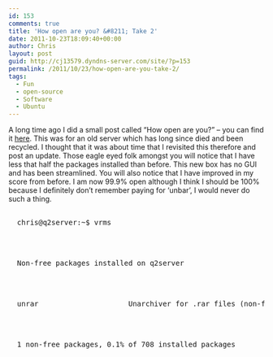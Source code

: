 ```yaml
---
id: 153
comments: true
title: 'How open are you? &#8211; Take 2'
date: 2011-10-23T18:09:40+00:00
author: Chris
layout: post
guid: http://cj13579.dyndns-server.com/site/?p=153
permalink: /2011/10/23/how-open-are-you-take-2/
tags:
  - Fun
  - open-source
  - Software
  - Ubuntu
---
```

A long time ago I did a small post called &#8220;How open are you?&#8221; &#8211; you can find it <a href="http://cj13579.dyndns-server.com/site/?p=77" target="_blank">here</a>. This was for an old server which has long since died and been recycled. I thought that it was about time that I revisited this therefore and post an update. <!--more-->Those eagle eyed folk amongst you will notice that I have less that half the packages installed than before. This new box has no GUI and has been streamlined. You will also notice that I have improved in my score from before. I am now 99.9% open although I think I should be 100% because I definitely don&#8217;t remember paying for &#8216;unbar&#8217;, I would never do such a thing.

<pre><div id="_mcePaste">
  chris@q2server:~$ vrms
</div>


<div id="_mcePaste">
  Non-free packages installed on q2server
</div>


<div id="_mcePaste">
  unrar                     Unarchiver for .rar files (non-free version)
</div>


<div id="_mcePaste">
  1 non-free packages, 0.1% of 708 installed packages
</div></pre>
